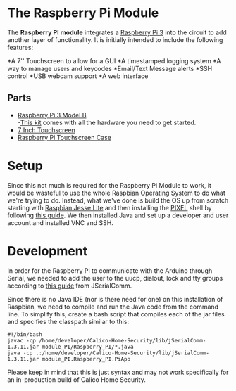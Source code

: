 The Raspberry Pi Module
===============

The **Raspberry PI module** integrates a [Raspberry Pi 3](https://www.raspberrypi.org/products/raspberry-pi-3-model-b/) into the circuit to add another layer of functionality. It is initially intended to include the following features:

*A 7'' Touchscreen to allow for a GUI
*A timestamped logging system
*A way to manage users and keycodes
*Email/Text Message alerts
*SSH control
*USB webcam support
*A web interface



Parts
-----
* [Raspberry Pi 3 Model B](https://www.raspberrypi.org/products/raspberry-pi-3-model-b/)  
  -[This kit](https://www.amazon.com/LoveRPi-Raspberry-Plug-Play-Starter/dp/B01IYBZEV6/ref=sr_1_16?s=pc&ie=UTF8&qid=1491114514&sr=1-16&keywords=raspberry+pi+3) comes with all the hardware you need to get started.
* [7 Inch Touchscreen](https://www.amazon.com/Raspberry-Pi-7-Touchscreen-Display/dp/B0153R2A9I/ref=sr_1_1?s=electronics&ie=UTF8&qid=1491114627&sr=1-1&keywords=7+inch+touchscreen+raspberry+pi)
* [Raspberry Pi Touchscreen Case](https://www.amazon.com/Case-Official-Raspberry-Touchscreen-Display/dp/B01HV97F64/ref=pd_sim_147_1?_encoding=UTF8&psc=1&refRID=HCS99YG62WD3F73SRZXA)


Setup
=====
Since this not much is required for the Raspberry Pi Module to work, it would be wasteful to use the whole Raspbian Operating System to do what we're trying to do. Instead, what we've done is build the OS up from scratch starting with [Raspbian Jesse Lite](https://www.raspberrypi.org/downloads/raspbian/) and then installing the [PIXEL](https://www.raspberrypi.org/blog/introducing-pixel/) shell by following [this guide](https://www.raspberrypi.org/forums/viewtopic.php?f=66&t=133691). We then installed Java and set up a developer and user account and installed VNC and SSH. 

Development
============
In order for the Raspberry Pi to communicate with the Arduino through Serial, we needed to add the user to the uucp, dialout, lock and tty groups according to [this guide](https://github.com/Fazecast/jSerialComm/wiki/Installation) from JSerialComm. 

Since there is no Java IDE (nor is there need for one) on this installation of Raspbian, we need to compile and run the Java code from the command line. To simplify this, create a bash script that compiles each of the jar files and specifies the classpath similar to this: 

````
#!/bin/bash
javac -cp /home/developer/Calico-Home-Security/lib/jSerialComm-1.3.11.jar module_PI/Raspberry_PI/*.java
java -cp .:/home/developer/Calico-Home-Security/lib/jSerialComm-1.3.11.jar module_PI.Raspberry_PI.PiApp
````

Please keep in mind that this is just syntax and may not work specifically for an in-production build of Calico Home Security.
